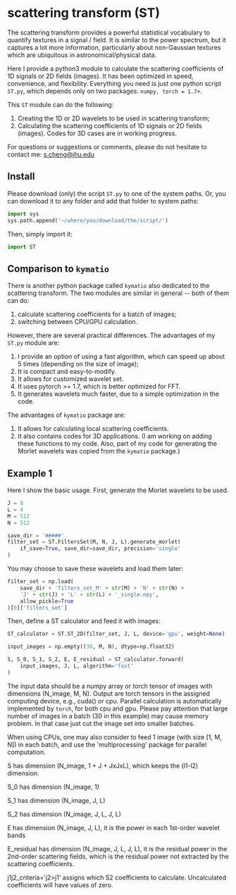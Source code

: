 # scattering transform (ST)

The scattering transform provides a powerful statistical vocabulary to quantify textures in a signal / field. It is similar to the power spectrum, but it captures a lot more information, particularly about non-Gaussian textures which are ubiquitous in astronomical/physical data.

Here I provide a python3 module to calculate the scattering coefficients of 1D signals or 2D fields (images). It has been optimized in speed, convenience, and flexibility. Everything you need is just one python script `ST.py`, which depends only on two packages: `numpy, torch = 1.7+`. 

This `ST` module can do the following:
1. Creating the 1D or 2D wavelets to be used in scattering transform;
2. Calculating the scattering coefficients of 1D signals or 2D fields (images).
Codes for 3D cases are in working progress.

For questions or suggestions or comments, please do not hesitate to contact me: s.cheng@jhu.edu

## Install
Please download (only) the script `ST.py` to one of the system paths. Or, you can download it to any folder and add that folder to system paths: 
```python
import sys
sys.path.append('~/where/you/download/the/script/')
``` 
Then, simply import it:
```python
import ST
```

## Comparison to `kymatio`

There is another python package called `kymatio` also dedicated to the scattering transform. The two modules are similar in general -- both of them can do:
1. calculate scattering coefficients for a batch of images;
2. switching between CPU/GPU calculation.

However, there are several practical differences. The advantages of my `ST.py` module are:
1. I provide an option of using a fast algorithm, which can speed up about 5 times (depending on the size of image);
2. It is compact and easy-to-modify.
3. It allows for customized wavelet set.
4. It uses pytorch >= 1.7, which is better optimized for FFT. 
5. It generates wavelets much faster, due to a simple optimization in the code.

The advantages of `kymatio` package are:
1. It allows for calculating local scattering coefficients.
2. It also contains codes for 3D applications.
(I am working on adding these functions to my code. Also, part of my code for generating the Morlet wavelets was copied from the `kymatio` package.)

## Example 1

Here I show the basic usage. First, generate the Morlet wavelets to be used.
```python
J = 8
L = 4
M = 512
N = 512

save_dir = '#####'
filter_set = ST.FiltersSet(M, N, J, L).generate_morlet(
    if_save=True, save_dir=save_dir, precision='single'
)
```
You may choose to save these wavelets and load them later:
```python
filter_set = np.load(
    save_dir + 'filters_set_M' + str(M) + 'N' + str(N) + 
    'J' + str(J) + 'L' + str(L) + '_single.npy',
    allow_pickle=True
)[0]['filters_set']
```
Then, define a ST calculator and feed it with images:
```python
ST_calculator = ST.ST_2D(filter_set, J, L, device='gpu', weight=None)

input_images = np.empty((30, M, N), dtype=np.float32)

S, S_0, S_1, S_2, E, E_residual = ST_calculator.forward(
    input_images, J, L, algorithm='fast'
)
```

The input data should be a numpy array or torch tensor of images with dimensions (N_image, M, N). Output are torch tensors in the assigned computing device, e.g., cuda() or cpu. Parallel calculation is automatically implemented by `torch`, for both cpu and gpu. Please pay attention that large number of images in a batch (30 in this example) may cause memory problem. In that case just cut the image set into smaller batches. 

When using CPUs, one may also consider to feed 1 image (with size [1, M, N]) in each batch, and use the 'multiprocessing' package for parallel computation.

S has dimension (N_image, 1 + J + JxJxL), which keeps the (l1-l2) dimension.

S_0 has dimension (N_image, 1)

S_1 has dimension (N_image, J, L)

S_2 has dimension (N_image, J, L, J, L)

E has dimension (N_image, J, L), it is the power in each 1st-order wavelet bands

E_residual has dimension (N_image, J, L, J, L), it is the residual power in the 2nd-order scattering fields, which is the residual power not extracted by the scattering coefficients.

j1j2_criteria='j2>j1' assigns which S2 coefficients to calculate. Uncalculated
coefficients will have values of zero.

